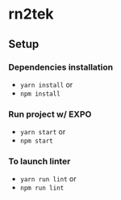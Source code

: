 # rn2tek

## Setup

### Dependencies installation
- ```yarn install```
or
- ```npm install```

### Run project w/ EXPO
- ```yarn start```
or
- ```npm start```

### To launch linter
- ```yarn run lint```
or
- ```npm run lint```
